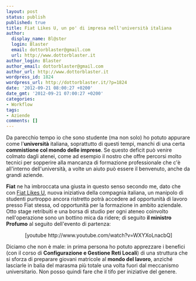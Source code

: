 ```yaml
---
layout: post
status: publish
published: true
title: Fiat Likes U, un po' di impresa nell'università italiana
author:
  display_name: Bl@ster
  login: Blaster
  email: dottorblaster@gmail.com
  url: http://www.dottorblaster.it
author_login: Blaster
author_email: dottorblaster@gmail.com
author_url: http://www.dottorblaster.it
wordpress_id: 1824
wordpress_url: http://dottorblaster.it/?p=1824
date: '2012-09-21 08:00:27 +0200'
date_gmt: '2012-09-21 07:00:27 +0200'
categories:
- Workflow
tags:
- Aziende
comments: []
---
```

<p>Da parecchio tempo io che sono studente (ma non solo) ho potuto appurare come l'<strong>università</strong> italiana, soprattutto di questi tempi, manchi di una certa <strong>commistione col mondo delle imprese</strong>. Se questo deficit può venire colmato dagli atenei, come ad esempio il nostro che offre percorsi molto tecnici per sopperire alla mancanza di formazione professionale che c'è all'interno dell'università, a volte un aiuto può essere il benvenuto, anche da grandi aziende.</p>
<p><strong>Fiat</strong> ne ha imbroccata una giusta in questo senso secondo me, dato che con <a href="http://likesu.fiat.it/">Fiat Likes U</a>, nuova iniziativa della compagnia italiana, un manipolo di studenti purtroppo ancora ristretto potrà accedere ad opportunità di lavoro presso Fiat stessa, od opportunità per la formazione in ambito aziendale. Otto stage retribuiti e una borsa di studio per ogni ateneo coinvolto nell'operazione sono un bottino mica da ridere; di seguito <strong>il ministro Profumo</strong> al seguito dell'evento di partenza:</p>
<p style="text-align: center;">[youtube http://www.youtube.<wbr>com/watch?v=WXYXoLnacbQ]</wbr></p>
<p style="text-align: left;">Diciamo che non è male: in prima persona ho potuto apprezzare i benefici (con il corso di <strong>Configurazione e Gestione Reti Locali</strong>) di una struttura che si sforza di preparare giovani matricole al <strong>mondo del lavoro</strong>, anziché lasciarle in balia del marasma più totale una volta fuori dal meccanismo universitario. Non posso quindi fare che il tifo per iniziative del genere.</p>
